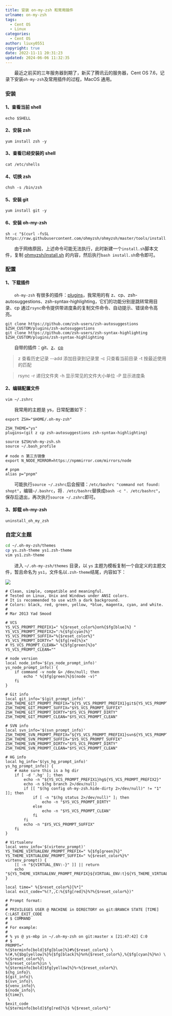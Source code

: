 ```yaml
---
title: 安装 on-my-zsh 和常用插件
urlname: on-my-zsh
tags:
  - Cent OS
  - Linux
categories:
  - Cent OS
author: liuxy0551
copyright: true
date: 2022-11-11 20:31:23
updated: 2024-06-06 11:32:35
---
```



&emsp;&emsp;最近之前买的三年服务器到期了，新买了腾讯云的服务器，Cent OS 7.6，记录下安装`oh-my-zsh`及常用插件的过程，MacOS 通用。

<!--more-->


### 安装

#### 1、查看当前 shell

```shell
echo $SHELL
```

#### 2、安装 zsh

```shell
yum install zsh -y
```

#### 3、查看已经安装的 shell

```shell
cat /etc/shells
```

#### 4、切换 zsh

```shell
chsh -s /bin/zsh
```

#### 5、安装 git

```shell
yum install git -y
```

#### 6、安装 oh-my-zsh

```shell
sh -c "$(curl -fsSL https://raw.githubusercontent.com/ohmyzsh/ohmyzsh/master/tools/install.sh)"
```

&emsp;&emsp;由于网络原因，上述命令可能无法执行，此时新建一个`install.sh`脚本文件，复制 [ohmyzsh/install.sh](https://raw.githubusercontent.com/ohmyzsh/ohmyzsh/master/tools/install.sh) 的内容，然后执行`bash install.sh`命令即可。


### 配置

#### 1、下载插件

&emsp;&emsp;`oh-my-zsh` 有很多的插件：[plugins](https://github.com/ohmyzsh/ohmyzsh/tree/master/plugins)，我常用的有 z、cp、zsh-autosuggestions、zsh-syntax-highlighting，它们的功能分别是跳转常用目录、cp 通过`rsync`命令提供带进度条的复制文件命令、自动提示、错误命令高亮。

```shell
git clone https://github.com/zsh-users/zsh-autosuggestions $ZSH_CUSTOM/plugins/zsh-autosuggestions
git clone https://github.com/zsh-users/zsh-syntax-highlighting $ZSH_CUSTOM/plugins/zsh-syntax-highlighting
```

&emsp;&emsp;自带的插件：git、[z](https://github.com/ohmyzsh/ohmyzsh/tree/master/plugins/z)、[cp](https://github.com/ohmyzsh/ohmyzsh/tree/master/plugins/cp)

> z 查看历史记录
> --add 添加目录到记录里
> -c 只查看当前目录
> -t 按最近使用的匹配

> rsync
> -r 递归文件夹
> -h 显示常见的文件大小单位
> -P 显示进度条

#### 2、编辑配置文件

```shell
vim ~/.zshrc
```

&emsp;&emsp;我常用的主题是 ys，日常配置如下：

``` zshrc
export ZSH="$HOME/.oh-my-zsh"

ZSH_THEME="ys"
plugins=(git z cp zsh-autosuggestions zsh-syntax-highlighting)

source $ZSH/oh-my-zsh.sh
source ~/.bash_profile

# node n 第三方镜像
export N_NODE_MIRROR=https://npmmirror.com/mirrors/node

# pnpm
alias p="pnpm"
```

&emsp;&emsp;可能执行`source ~/.zshrc`后会报错：`/etc/bashrc "command not found: shopt"`，编辑`~/.bashrc`，将`. /etc/bashrc`替换成`bash -c ". /etc/bashrc"`，保存后退出，再次执行`source ~/.zshrc`即可。

#### 3、卸载 oh-my-zsh

```shell
uninstall_oh_my_zsh
```


### 自定义主题

``` sh
cd ~/.oh-my-zsh/themes
cp ys.zsh-theme ys1.zsh-theme
vim ys1.zsh-theme
```

&emsp;&emsp;进入 `~/.oh-my-zsh/themes` 目录，以 `ys` 主题为模板复制一个自定义的主题文件，暂且命名为 `ys1`，文件名以`.zsh-theme`结尾，内容如下：

![](https://images-hosting.liuxianyu.cn/posts/on-my-zsh/1.png)

```
# Clean, simple, compatible and meaningful.
# Tested on Linux, Unix and Windows under ANSI colors.
# It is recommended to use with a dark background.
# Colors: black, red, green, yellow, *blue, magenta, cyan, and white.
#
# Mar 2013 Yad Smood

# VCS
YS_VCS_PROMPT_PREFIX1=" %{$reset_color%}on%{$fg[blue]%} "
YS_VCS_PROMPT_PREFIX2=":%{$fg[cyan]%}"
YS_VCS_PROMPT_SUFFIX="%{$reset_color%}"
YS_VCS_PROMPT_DIRTY=" %{$fg[red]%}x"
# YS_VCS_PROMPT_CLEAN=" %{$fg[green]%}o"
YS_VCS_PROMPT_CLEAN=""

# node version
local node_info='$(ys_node_prompt_info)'
ys_node_prompt_info() {
	if command -v node &> /dev/null; then
		echo " %{$fg[green]%}$(node -v)"
	fi
}

# Git info
local git_info='$(git_prompt_info)'
ZSH_THEME_GIT_PROMPT_PREFIX="${YS_VCS_PROMPT_PREFIX1}git${YS_VCS_PROMPT_PREFIX2}"
ZSH_THEME_GIT_PROMPT_SUFFIX="$YS_VCS_PROMPT_SUFFIX"
ZSH_THEME_GIT_PROMPT_DIRTY="$YS_VCS_PROMPT_DIRTY"
ZSH_THEME_GIT_PROMPT_CLEAN="$YS_VCS_PROMPT_CLEAN"

# SVN info
local svn_info='$(svn_prompt_info)'
ZSH_THEME_SVN_PROMPT_PREFIX="${YS_VCS_PROMPT_PREFIX1}svn${YS_VCS_PROMPT_PREFIX2}"
ZSH_THEME_SVN_PROMPT_SUFFIX="$YS_VCS_PROMPT_SUFFIX"
ZSH_THEME_SVN_PROMPT_DIRTY="$YS_VCS_PROMPT_DIRTY"
ZSH_THEME_SVN_PROMPT_CLEAN="$YS_VCS_PROMPT_CLEAN"

# HG info
local hg_info='$(ys_hg_prompt_info)'
ys_hg_prompt_info() {
	# make sure this is a hg dir
	if [ -d '.hg' ]; then
		echo -n "${YS_VCS_PROMPT_PREFIX1}hg${YS_VCS_PROMPT_PREFIX2}"
		echo -n $(hg branch 2>/dev/null)
		if [[ "$(hg config oh-my-zsh.hide-dirty 2>/dev/null)" != "1" ]]; then
			if [ -n "$(hg status 2>/dev/null)" ]; then
				echo -n "$YS_VCS_PROMPT_DIRTY"
			else
				echo -n "$YS_VCS_PROMPT_CLEAN"
			fi
		fi
		echo -n "$YS_VCS_PROMPT_SUFFIX"
	fi
}

# Virtualenv
local venv_info='$(virtenv_prompt)'
YS_THEME_VIRTUALENV_PROMPT_PREFIX=" %{$fg[green]%}"
YS_THEME_VIRTUALENV_PROMPT_SUFFIX=" %{$reset_color%}%"
virtenv_prompt() {
	[[ -n "${VIRTUAL_ENV:-}" ]] || return
	echo "${YS_THEME_VIRTUALENV_PROMPT_PREFIX}${VIRTUAL_ENV:t}${YS_THEME_VIRTUALENV_PROMPT_SUFFIX}"
}

local time=" %{$reset_color%}[%*]"
local exit_code="%(?,,C:%{$fg[red]%}%?%{$reset_color%})"

# Prompt format:
#
# PRIVILEGES USER @ MACHINE in DIRECTORY on git:BRANCH STATE [TIME] C:LAST_EXIT_CODE
# $ COMMAND
#
# For example:
#
# % ys @ ys-mbp in ~/.oh-my-zsh on git:master x [21:47:42] C:0
# $
PROMPT="
%{$terminfo[bold]$fg[blue]%}#%{$reset_color%} \
%(#,%{$bg[yellow]%}%{$fg[black]%}%n%{$reset_color%},%{$fg[cyan]%}%n) \
%{$reset_color%}\
%{$reset_color%}in \
%{$terminfo[bold]$fg[yellow]%}%~%{$reset_color%}\
${hg_info}\
${git_info}\
${svn_info}\
${venv_info}\
${node_info}\
${time}\
 \
$exit_code
%{$terminfo[bold]$fg[red]%}$ %{$reset_color%}"
```
